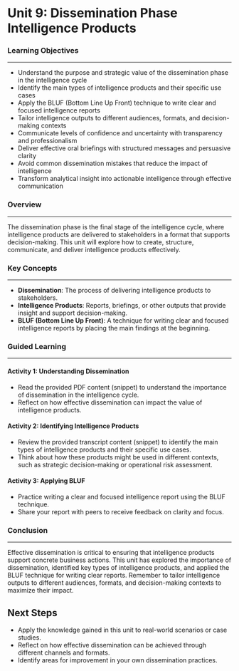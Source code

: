 **Unit 9: Dissemination Phase Intelligence Products**
======================================================

### Learning Objectives
---------------------

* Understand the purpose and strategic value of the dissemination phase in the intelligence cycle
* Identify the main types of intelligence products and their specific use cases
* Apply the BLUF (Bottom Line Up Front) technique to write clear and focused intelligence reports
* Tailor intelligence outputs to different audiences, formats, and decision-making contexts
* Communicate levels of confidence and uncertainty with transparency and professionalism
* Deliver effective oral briefings with structured messages and persuasive clarity
* Avoid common dissemination mistakes that reduce the impact of intelligence
* Transform analytical insight into actionable intelligence through effective communication

### Overview
------------

The dissemination phase is the final stage of the intelligence cycle, where intelligence products are delivered to stakeholders in a format that supports decision-making. This unit will explore how to create, structure, communicate, and deliver intelligence products effectively.

### Key Concepts
----------------

* **Dissemination**: The process of delivering intelligence products to stakeholders.
* **Intelligence Products**: Reports, briefings, or other outputs that provide insight and support decision-making.
* **BLUF (Bottom Line Up Front)**: A technique for writing clear and focused intelligence reports by placing the main findings at the beginning.

### Guided Learning
--------------------

#### Activity 1: Understanding Dissemination

* Read the provided PDF content (snippet) to understand the importance of dissemination in the intelligence cycle.
* Reflect on how effective dissemination can impact the value of intelligence products.

#### Activity 2: Identifying Intelligence Products

* Review the provided transcript content (snippet) to identify the main types of intelligence products and their specific use cases.
* Think about how these products might be used in different contexts, such as strategic decision-making or operational risk assessment.

#### Activity 3: Applying BLUF

* Practice writing a clear and focused intelligence report using the BLUF technique.
* Share your report with peers to receive feedback on clarity and focus.

### Conclusion
----------

Effective dissemination is critical to ensuring that intelligence products support concrete business actions. This unit has explored the importance of dissemination, identified key types of intelligence products, and applied the BLUF technique for writing clear reports. Remember to tailor intelligence outputs to different audiences, formats, and decision-making contexts to maximize their impact.

**Next Steps**
--------------

* Apply the knowledge gained in this unit to real-world scenarios or case studies.
* Reflect on how effective dissemination can be achieved through different channels and formats.
* Identify areas for improvement in your own dissemination practices.